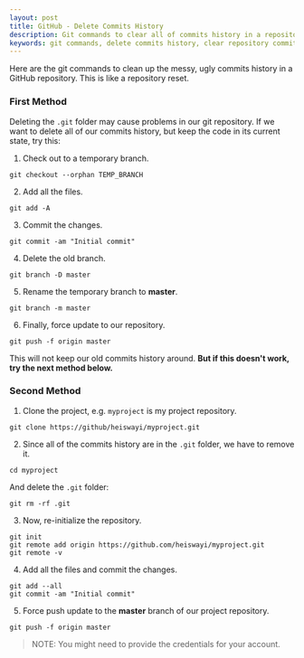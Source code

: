 ```yaml
---
layout: post
title: GitHub - Delete Commits History
description: Git commands to clear all of commits history in a repository.
keywords: git commands, delete commits history, clear repository commits, reset repository
---
```


Here are the git commands to clean up the messy, ugly commits history in a GitHub repository. This is like a repository reset.

### First Method

Deleting the `.git` folder may cause problems in our git repository. If we want to delete all of our commits history, but keep the code in its current state, try this:

01. Check out to a temporary branch.

```
git checkout --orphan TEMP_BRANCH
```

02. Add all the files.

```
git add -A
```

03. Commit the changes.

```
git commit -am "Initial commit"
```

04. Delete the old branch.

```
git branch -D master
```

05. Rename the temporary branch to **master**.

```
git branch -m master
```

06. Finally, force update to our repository.

```
git push -f origin master
```

This will not keep our old commits history around. **But if this doesn't work, try the next method below.**

### Second Method

01. Clone the project, e.g. `myproject` is my project repository.

```
git clone https://github/heiswayi/myproject.git
```

02. Since all of the commits history are in the `.git` folder, we have to remove it.

```
cd myproject
```

And delete the `.git` folder:

```
git rm -rf .git
```

03. Now, re-initialize the repository.

```
git init
git remote add origin https://github.com/heiswayi/myproject.git
git remote -v
```

04. Add all the files and commit the changes.

```
git add --all
git commit -am "Initial commit"
```

05. Force push update to the **master** branch of our project repository.

```
git push -f origin master
```

> NOTE: You might need to provide the credentials for your account.
